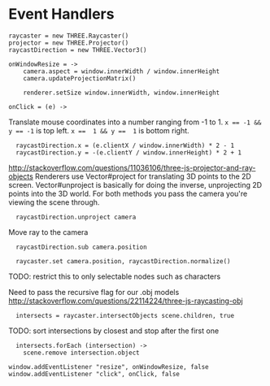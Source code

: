 Event Handlers
==============

    raycaster = new THREE.Raycaster()
    projector = new THREE.Projector()
    raycastDirection = new THREE.Vector3()

    onWindowResize = ->
    	camera.aspect = window.innerWidth / window.innerHeight
    	camera.updateProjectionMatrix()

    	renderer.setSize window.innerWidth, window.innerHeight

    onClick = (e) ->

Translate mouse coordinates into a number ranging from -1 to 1.
`x == -1 && y == -1` is top left.
`x ==  1 && y ==  1` is bottom right.

      raycastDirection.x = (e.clientX / window.innerWidth) * 2 - 1
      raycastDirection.y = -(e.clientY / window.innerHeight) * 2 + 1

http://stackoverflow.com/questions/11036106/three-js-projector-and-ray-objects
Renderers use Vector#project for translating 3D points to the 2D screen.
Vector#unproject is basically for doing the inverse, unprojecting 2D points into the 3D world.
For both methods you pass the camera you're viewing the scene through.

      raycastDirection.unproject camera

Move ray to the camera

      raycastDirection.sub camera.position

      raycaster.set camera.position, raycastDirection.normalize()

TODO: restrict this to only selectable nodes such as characters

Need to pass the recursive flag for our .obj models
http://stackoverflow.com/questions/22114224/three-js-raycasting-obj

      intersects = raycaster.intersectObjects scene.children, true

TODO: sort intersections by closest and stop after the first one

      intersects.forEach (intersection) ->
        scene.remove intersection.object

    window.addEventListener "resize", onWindowResize, false
    window.addEventListener "click", onClick, false
